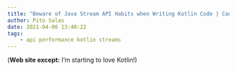 ```yaml
---
title: "Beware of Java Stream API Habits when Writing Kotlin Code | Codementor"
author: Pito Salas
date: 2021-04-06 13:40:22
tags:
    - api performance kotlin streams
---
```


(**Web site except:** I’m starting to love Kotlin!) 
